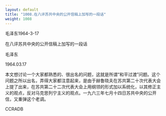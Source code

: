 ```yaml
---
layout: default
title: "1008.在八评苏共中央的公开信稿上加写的一段话"
weight: 1008
---
```


毛泽东1964-3-17

在八评苏共中央的公开信稿上加写的一段话

毛泽东

1964.03.17

本文想讨论一个大家都熟悉的、很出名的问题，这就是所谓“和平过渡”问题。这个问题之所以出名，弄得大家都注意起来，是由于赫鲁晓夫在苏共第二十次代表大会上提了出来，在苏共第二十二次代表大会上用纲领的形式加以系统化，以其修正主义的观点，反对马克思列宁主义的观点。一九六三年七月十四日苏共中央的公开信，又重弹这个老调。

CCRADB

